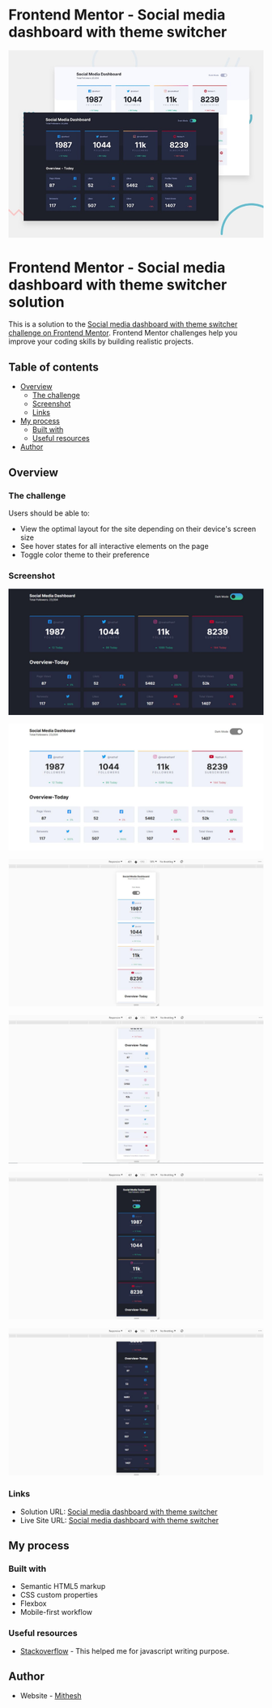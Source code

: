 # Frontend Mentor - Social media dashboard with theme switcher

![Design preview for the Social media dashboard with theme switcher coding challenge](./design/desktop-preview.jpg)

# Frontend Mentor - Social media dashboard with theme switcher solution

This is a solution to the [Social media dashboard with theme switcher challenge on Frontend Mentor](https://www.frontendmentor.io/challenges/social-media-dashboard-with-theme-switcher-6oY8ozp_H). Frontend Mentor challenges help you improve your coding skills by building realistic projects. 

## Table of contents

- [Overview](#overview)
  - [The challenge](#the-challenge)
  - [Screenshot](#screenshot)
  - [Links](#links)
- [My process](#my-process)
  - [Built with](#built-with)
  - [Useful resources](#useful-resources)
- [Author](#author)


## Overview

### The challenge

Users should be able to:

- View the optimal layout for the site depending on their device's screen size
- See hover states for all interactive elements on the page
- Toggle color theme to their preference

### Screenshot

![screenshots](https://github.com/Mithesh14/Social-media-dashboard-with-theme-switcher-master/blob/main/images/image1.jpg)

![screenshots](https://github.com/Mithesh14/Social-media-dashboard-with-theme-switcher-master/blob/main/images/image2.jpg)

![screenshots](https://github.com/Mithesh14/Social-media-dashboard-with-theme-switcher-master/blob/main/images/image3.jpg)

![screenshots](https://github.com/Mithesh14/Social-media-dashboard-with-theme-switcher-master/blob/main/images/image4.jpg)

![screenshots](https://github.com/Mithesh14/Social-media-dashboard-with-theme-switcher-master/blob/main/images/image5.jpg)

![screenshots](https://github.com/Mithesh14/Social-media-dashboard-with-theme-switcher-master/blob/main/images/image6.jpg)

### Links

- Solution URL: <a href="https://github.com/Mithesh14/Social-media-dashboard-with-theme-switcher-master">Social media dashboard with theme switcher</a>
- Live Site URL: <a href="https://mithesh14.github.io/Social-media-dashboard-with-theme-switcher-master/">Social media dashboard with theme switcher</a>

## My process

### Built with

- Semantic HTML5 markup
- CSS custom properties
- Flexbox
- Mobile-first workflow

### Useful resources

- [Stackoverflow](https://stackoverflow.com/) - This helped me for javascript writing purpose.

## Author

- Website - [Mithesh](https://mithesh14.netlify.app/)


